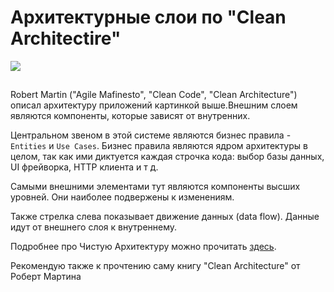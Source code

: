 # Архитектурные слои по "Clean Architectire"

![](https://lh6.googleusercontent.com/CXoSk5eo814HhEQ8mW6TmGHpA_6I11MYKqKLtzHxj7PoK8XsA2aDqUQ_L-4P37-7QOtRTKaRFymN1VgeNYyvCkqP9lo_rbY_Q68c0oWRpgqR2WdJ9URVnkrxiL51vzMd8ZdGnPbFzO0eaHwqPi0Jd4BQG2yF)

![](data:image/gif;base64,R0lGODlhAQABAPABAP///wAAACH5BAEKAAAALAAAAAABAAEAAAICRAEAOw== "Click and drag to move")

Robert Martin ("Agile Mafinesto", "Clean Code", "Clean Architecture") описал архитектуру приложений картинкой выше.Внешним слоем являются компоненты, которые зависят от внутренних.

Центральном звеном в этой системе являются бизнес правила - `Entities` и `Use Cases`. Бизнес правила являются ядром архитектуры в целом, так как ими диктуется каждая строчка кода: выбор базы данных, UI фрейворка, HTTP клиента и т д.

Самыми внешними элементами тут являются компоненты высших уровней. Они наиболее подвержены к изменениям.

Также стрелка слева показывает движение данных (data flow). Данные идут от внешнего слоя к внутреннему.

Подробнее про Чистую Архитектуру можно прочитать [здесь](https://blog.cleancoder.com/uncle-bob/2012/08/13/the-clean-architecture.html).

Рекомендую также к прочтению саму книгу "Clean Architecture" от Роберт Мартина
